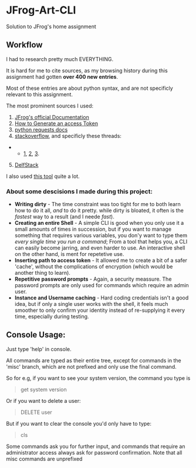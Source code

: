 # JFrog-Art-CLI

Solution to JFrog's home assignment


## Workflow

I had to research pretty much EVERYTHING.

It is hard for me to cite sources, as my browsing history during this assignment had gotten **over 400 new entries**.

Most of these entries are about python syntax, and are not specificly relevant to this assignment.

The most prominent sources I used:

1. [JFrog's official Documentation](https://www.jfrog.com/confluence/display/JFROG/Artifactory+REST+API)
2. [How to Generate an access Token](https://www.youtube.com/watch?v=OQ4_ZGCnqIo)
3. [python requests docs](https://docs.python-requests.org/en/master/user/quickstart/)
4. [stackoverflow](https://stackoverflow.com/), and specificly these threads:
* * [1](https://stackoverflow.com/questions/15785719/how-to-print-a-dictionary-line-by-line-in-python), [2](https://stackoverflow.com/questions/13782198/how-to-do-a-put-request-with-curl), [3](https://stackoverflow.com/questions/2967194/open-in-python-does-not-create-a-file-if-it-doesnt-exist).
5. [DelfStack](https://www.delftstack.com/howto/python/python-clear-console/)

I also used [this tool](https://curlconverter.com/#) quite a lot.

### About some descisions I made during this project:

* **Writing dirty** - The time constraint was too tight for me to both learn how to do it all, *and* to do it pretty. while dirty is bloated, it often is the *fastest* way to a result (and I neede *fast*).
* **Creating an entire Shell** - A simple CLI is good when you only use it a small amounts of times in succession, but if you want to manage something that requires various variables, you don'y want to type them *every single time you run a command*; From a tool that helps you, a CLI can easily become jarring, and even harder to use. An interactive shell on the other hand, is ment for repetetive use.
* **Inserting path to access token** - It allowed me to create a bit of a safer 'cache', without the complications of encryption (which would be another thing to learn).
* **Repetitive password prompts** - Again, a security meassure. The password prompts are only used for commands which require an admin user.
* **Instance and Username caching** - Hard coding credentials isn't a good idea, but if only a single user works with the shell, it feels much smoother to only confirm your identity instead of re-supplying it every time, especially during testing.



## Console Usage:

Just type 'help' in console.

All commands are typed as their entire tree, except for commands in the 'misc' branch, which are not prefixed and only use the final command.

So for e.g, if you want to see your system version, the command you type is
> get system version

Or if you want to delete a user:
> DELETE user

But if you want to clear the console you'd only have to type:
> cls

Some commands ask you for further input, and commands that require an administrator access always ask for password confirmation.
Note that all misc commands are unprefixed
